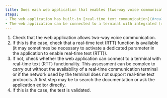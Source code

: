 ```yaml
---
title: Does each web application that enables [two-way voice communication](#two-way-voice-communication-web-application) meet one of these conditions?
steps:
- The web application has built-in [real-time text communication](#real-time-text-communication) functionality;
- The web application can be connected to a terminal with integrated [real-time text communication](#real-time-text-communication) functionality.
---
```


1. Check that the web application allows two-way voice communication.
2. If this is the case, check that a real-time text (RTT) function is available (it may sometimes be necessary to activate a dedicated parameter in the application to enable real-time text (RTT)).
3. If not, check whether the web application can connect to a terminal with real-time text (RTT) functionality. This assessment can be complex to carry out without the availability of a real-time communication terminal or if the network used by the terminal does not support real-time text protocols. A first step may be to search the documentation or ask the application editor directly.
4. If this is the case, the test is validated.
